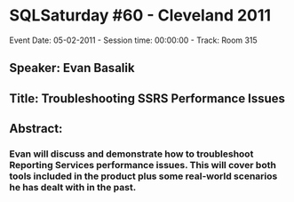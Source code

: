 # SQLSaturday #60 - Cleveland 2011
Event Date: 05-02-2011 - Session time: 00:00:00 - Track: Room 315
## Speaker: Evan Basalik
## Title: Troubleshooting SSRS Performance Issues 
## Abstract:
### Evan will discuss and demonstrate how to troubleshoot Reporting Services performance issues. This will cover both tools included in the product plus some real-world scenarios he has dealt with in the past.
